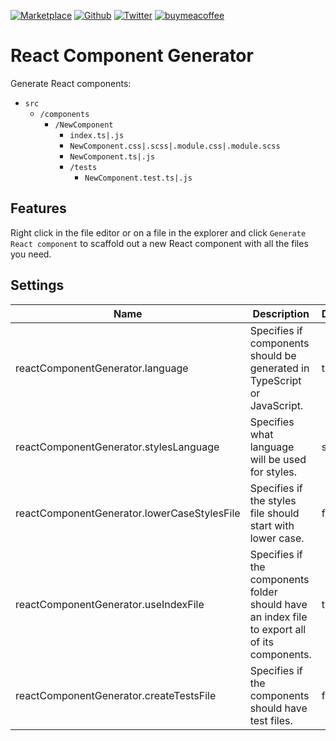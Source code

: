 [![Marketplace](https://img.shields.io/visual-studio-marketplace/i/roberth.react-gensco)](https://marketplace.visualstudio.com/items?itemName=roberth.react-gensco)
[![Github](https://img.shields.io/github/stars/roberthgnz/react-gensco?style=social)](https://github.com/roberthgnz/react-gensco)
[![Twitter](https://img.shields.io/twitter/follow/roberthgnz?style=social)](https://twitter.com/roberthgnz)
[![buymeacoffee](https://img.shields.io/badge/buymeacoffee-%24-yellow)](https://www.buymeacoffee.com/roberth.gonz)

# React Component Generator

Generate React components:

- `src`
  - `/components`
    - `/NewComponent`
      - `index.ts|.js`
      - `NewComponent.css|.scss|.module.css|.module.scss`
      - `NewComponent.ts|.js`
      - `/tests`
        - `NewComponent.test.ts|.js`

## Features

Right click in the file editor or on a file in the explorer and click `Generate React component` to scaffold out a new React component with all the files you need.

## Settings

| Name                                        | Description                                                                                   | Default |
| ------------------------------------------- | --------------------------------------------------------------------------------------------- | ------- |
| reactComponentGenerator.language            | Specifies if components should be generated in TypeScript or JavaScript.                      | ts      |
| reactComponentGenerator.stylesLanguage      | Specifies what language will be used for styles.                                              | scss    |
| reactComponentGenerator.lowerCaseStylesFile | Specifies if the styles file should start with lower case.                                    | false   |
| reactComponentGenerator.useIndexFile        | Specifies if the components folder should have an index file to export all of its components. | true    |
| reactComponentGenerator.createTestsFile     | Specifies if the components should have test files.                                           | false   |
